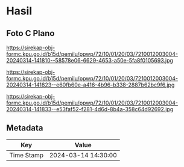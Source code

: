 # Hasil

## Foto C Plano

https://sirekap-obj-formc.kpu.go.id/b15d/pemilu/ppwp/72/10/01/20/03/7210012003004-20240314-141810--58578e06-6629-4653-a50e-5fa8f0105693.jpg

https://sirekap-obj-formc.kpu.go.id/b15d/pemilu/ppwp/72/10/01/20/03/7210012003004-20240314-141823--e60fb60e-a416-4b96-b338-2887b62bc9f6.jpg

https://sirekap-obj-formc.kpu.go.id/b15d/pemilu/ppwp/72/10/01/20/03/7210012003004-20240314-141833--e53faf52-f281-4d6d-8b4a-358c64d92692.jpg


## Metadata

| Key        | Value               |
| ---------- | ------------------- |
| Time Stamp | 2024-03-14 14:30:00 |



